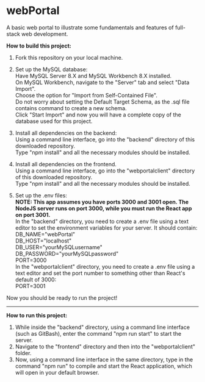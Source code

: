 # webPortal
A basic web portal to illustrate some fundamentals and features of full-stack web development.

**How to build this project:**
1. Fork this repository on your local machine.
2. Set up the MySQL database:\
   Have MySQL Server 8.X and MySQL Workbench 8.X installed.\
   On MySQL Workbench, navigate to the "Server" tab and select "Data Import".\
   Choose the option for "Import from Self-Contained File".\
   Do not worry about setting the Default Target Schema, as the .sql file contains command to create a new schema.\
   Click "Start Import" and now you will have a complete copy of the database used for this project.
   
3. Install all dependencies on the backend:\
   Using a command line interface, go into the "backend" directory of this downloaded repository.\
   Type "npm install" and all the necessary modules should be installed.

3. Install all dependencies on the frontend.\
   Using a command line interface, go into the "webportalclient" directory of this downloaded repository.\
   Type "npm install" and all the necessary modules should be installed.

5. Set up the .env files:\
   **NOTE: This app assumes you have ports 3000 and 3001 open. The NodeJS server runs on port 3000, while you must run the React app on port 3001.**\
   In the "backend" directory, you need to create a .env file using a text editor to set the environment variables for your server. It should contain:\
    DB_NAME="webPortal"\
    DB_HOST="localhost"\
    DB_USER="yourMySQLusername"\
    DB_PASSWORD="yourMySQLpassword"\
    PORT=3000\
   In the "webportalclient" directory, you need to create a .env file using a text editor and set the port number to something other than React's default of 3000:\
    PORT=3001

Now you should be ready to run the project!

---------------------------------------------------

**How to run this project:**
1. While inside the "backend" directory, using a command line interface (such as GitBash), enter the command "npm run start" to start the server.
2. Navigate to the "frontend" directory and then into the "webportalclient" folder.
3. Now, using a command line interface in the same directory, type in the command "npm run" to compile and start the React application, which will open in your default browser.
